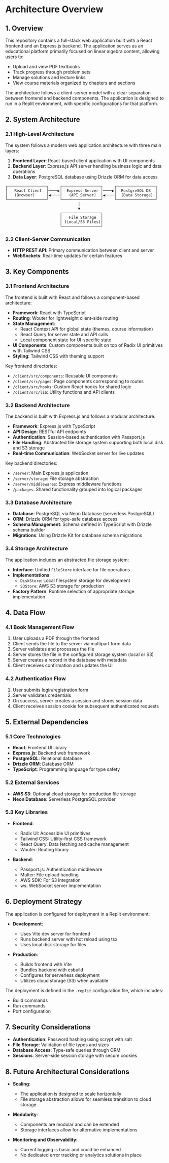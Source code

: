 # Architecture Overview

## 1. Overview

This repository contains a full-stack web application built with a React frontend and an Express.js backend. The application serves as an educational platform primarily focused on linear algebra content, allowing users to:

- Upload and view PDF textbooks
- Track progress through problem sets
- Manage solutions and lecture links
- View course materials organized by chapters and sections

The architecture follows a client-server model with a clear separation between frontend and backend components. The application is designed to run in a Replit environment, with specific configurations for that platform.

## 2. System Architecture

### 2.1 High-Level Architecture

The system follows a modern web application architecture with three main layers:

1. **Frontend Layer**: React-based client application with UI components
2. **Backend Layer**: Express.js API server handling business logic and data operations
3. **Data Layer**: PostgreSQL database using Drizzle ORM for data access

```
┌─────────────────┐     ┌─────────────────┐     ┌─────────────────┐
│   React Client  │────▶│  Express Server │────▶│  PostgreSQL DB  │
│   (Browser)     │◀────│   (API Server)  │◀────│  (Data Storage) │
└─────────────────┘     └─────────────────┘     └─────────────────┘
                                │
                                ▼
                        ┌─────────────────┐
                        │   File Storage  │
                        │ (Local/S3 Files)│
                        └─────────────────┘
```

### 2.2 Client-Server Communication

- **HTTP REST API**: Primary communication between client and server
- **WebSockets**: Real-time updates for certain features

## 3. Key Components

### 3.1 Frontend Architecture

The frontend is built with React and follows a component-based architecture:

- **Framework**: React with TypeScript
- **Routing**: Wouter for lightweight client-side routing
- **State Management**: 
  - React Context API for global state (themes, course information)
  - React Query for server state and API calls
  - Local component state for UI-specific state
- **UI Components**: Custom components built on top of Radix UI primitives with Tailwind CSS
- **Styling**: Tailwind CSS with theming support

Key frontend directories:
- `/client/src/components`: Reusable UI components
- `/client/src/pages`: Page components corresponding to routes
- `/client/src/hooks`: Custom React hooks for shared logic
- `/client/src/lib`: Utility functions and API clients

### 3.2 Backend Architecture

The backend is built with Express.js and follows a modular architecture:

- **Framework**: Express.js with TypeScript
- **API Design**: RESTful API endpoints
- **Authentication**: Session-based authentication with Passport.js
- **File Handling**: Abstracted file storage system supporting both local disk and S3 storage
- **Real-time Communication**: WebSocket server for live updates

Key backend directories:
- `/server`: Main Express.js application
- `/server/storage`: File storage abstraction
- `/server/middlewares`: Express middleware functions
- `/packages`: Shared functionality grouped into logical packages

### 3.3 Database Architecture

- **Database**: PostgreSQL via Neon Database (serverless PostgreSQL)
- **ORM**: Drizzle ORM for type-safe database access
- **Schema Management**: Schema defined in TypeScript with Drizzle schema builder
- **Migrations**: Using Drizzle Kit for database schema migrations

### 3.4 Storage Architecture

The application includes an abstracted file storage system:

- **Interface**: Unified `FileStore` interface for file operations
- **Implementations**:
  - `DiskStore`: Local filesystem storage for development
  - `S3Store`: AWS S3 storage for production
- **Factory Pattern**: Runtime selection of appropriate storage implementation

## 4. Data Flow

### 4.1 Book Management Flow

1. User uploads a PDF through the frontend
2. Client sends the file to the server via multipart form data
3. Server validates and processes the file
4. Server stores the file in the configured storage system (local or S3)
5. Server creates a record in the database with metadata
6. Client receives confirmation and updates the UI

### 4.2 Authentication Flow

1. User submits login/registration form
2. Server validates credentials
3. On success, server creates a session and stores session data
4. Client receives session cookie for subsequent authenticated requests

## 5. External Dependencies

### 5.1 Core Technologies

- **React**: Frontend UI library
- **Express.js**: Backend web framework
- **PostgreSQL**: Relational database
- **Drizzle ORM**: Database ORM
- **TypeScript**: Programming language for type safety

### 5.2 External Services

- **AWS S3**: Optional cloud storage for production file storage
- **Neon Database**: Serverless PostgreSQL provider

### 5.3 Key Libraries

- **Frontend**:
  - Radix UI: Accessible UI primitives
  - Tailwind CSS: Utility-first CSS framework
  - React Query: Data fetching and cache management
  - Wouter: Routing library

- **Backend**:
  - Passport.js: Authentication middleware
  - Multer: File upload handling
  - AWS SDK: For S3 integration
  - ws: WebSocket server implementation

## 6. Deployment Strategy

The application is configured for deployment in a Replit environment:

- **Development**: 
  - Uses Vite dev server for frontend
  - Runs backend server with hot reload using tsx
  - Uses local disk storage for files

- **Production**:
  - Builds frontend with Vite
  - Bundles backend with esbuild
  - Configures for serverless deployment
  - Utilizes cloud storage (S3) when available

The deployment is defined in the `.replit` configuration file, which includes:
- Build commands
- Run commands
- Port configuration

## 7. Security Considerations

- **Authentication**: Password hashing using scrypt with salt
- **File Storage**: Validation of file types and sizes
- **Database Access**: Type-safe queries through ORM
- **Sessions**: Server-side session storage with secure cookies

## 8. Future Architectural Considerations

- **Scaling**: 
  - The application is designed to scale horizontally
  - File storage abstraction allows for seamless transition to cloud storage
  
- **Modularity**:
  - Components are modular and can be extended
  - Storage interfaces allow for alternative implementations

- **Monitoring and Observability**:
  - Current logging is basic and could be enhanced
  - No dedicated error tracking or analytics solutions in place